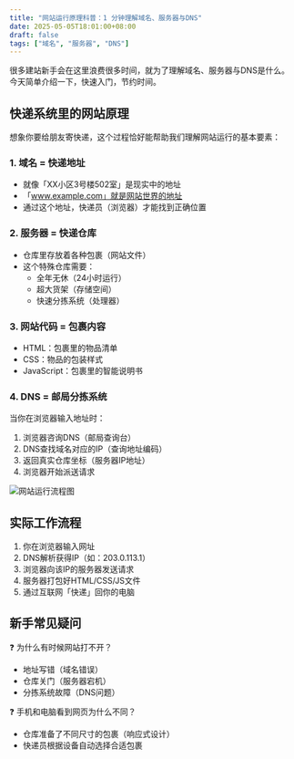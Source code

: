 ```yaml
---
title: "网站运行原理科普：1 分钟理解域名、服务器与DNS"
date: 2025-05-05T18:01:00+08:00
draft: false
tags: ["域名", "服务器", "DNS"]
---
```


很多建站新手会在这里浪费很多时间，就为了理解域名、服务器与DNS是什么。
今天简单介绍一下，快速入门，节约时间。



## 快递系统里的网站原理

想象你要给朋友寄快递，这个过程恰好能帮助我们理解网站运行的基本要素：

### 1. 域名 = 快递地址 
- 就像「XX小区3号楼502室」是现实中的地址
- 「www.example.com」就是网站世界的地址
- 通过这个地址，快递员（浏览器）才能找到正确位置

### 2. 服务器 = 快递仓库
- 仓库里存放着各种包裹（网站文件）
- 这个特殊仓库需要：
  - 全年无休（24小时运行）
  - 超大货架（存储空间）
  - 快速分拣系统（处理器）

### 3. 网站代码 = 包裹内容
- HTML：包裹里的物品清单
- CSS：物品的包装样式
- JavaScript：包裹里的智能说明书

### 4. DNS = 邮局分拣系统

当你在浏览器输入地址时：
1. 浏览器咨询DNS（邮局查询台）
2. DNS查找域名对应的IP（查询地址编码）
3. 返回真实仓库坐标（服务器IP地址）
4. 浏览器开始派送请求

![网站运行流程图](/images/网站运行流程图.jpg "网站运行流程图")

## 实际工作流程

1. 你在浏览器输入网址
2. DNS解析获得IP（如：203.0.113.1）
3. 浏览器向该IP的服务器发送请求
4. 服务器打包好HTML/CSS/JS文件
5. 通过互联网「快递」回你的电脑

## 新手常见疑问

❓ 为什么有时候网站打不开？
- 地址写错（域名错误）
- 仓库关门（服务器宕机）
- 分拣系统故障（DNS问题）

❓ 手机和电脑看到网页为什么不同？
- 仓库准备了不同尺寸的包裹（响应式设计）
- 快递员根据设备自动选择合适包裹